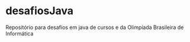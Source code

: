 # desafiosJava
Repositório para desafios em java de cursos e da Olimpíada Brasileira de Informática
